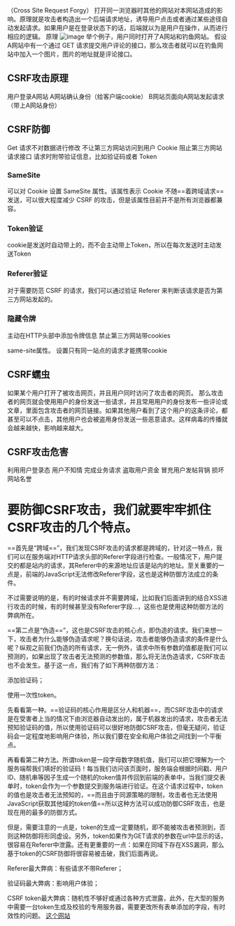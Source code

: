 （Cross Site Request Forgy） 打开同一浏览器时其他的网站对本网站造成的影响。原理就是攻击者构造出一个后端请求地址，诱导用户点击或者通过某些途径自动发起请求。如果用户是在登录状态下的话，后端就以为是用户在操作，从而进行相应的逻辑。 原理
![image](https://pic002.cnblogs.com/img/hyddd/200904/2009040916453171.jpg)
举个例子，用户同时打开了A网站和钓鱼网站。 假设A网站中有一个通过 GET 请求提交用户评论的接口，那么攻击者就可以在钓鱼网站中加入一个图片，图片的地址就是评论接口。

## CSRF攻击原理
用户登录A网站
A网站确认身份（给客户端cookie）
B网站页面向A网站发起请求（带上A网站身份）
## CSRF防御
Get 请求不对数据进行修改
不让第三方网站访问到用户 Cookie
阻止第三方网站请求接口
请求时附带验证信息，比如验证码或者 Token
### SameSite
可以对 Cookie 设置 SameSite 属性。该属性表示 Cookie 不随==着跨域请求==发送，可以很大程度减少 CSRF 的攻击，但是该属性目前并不是所有浏览器都兼容。
### Token验证
cookie是发送时自动带上的，而不会主动带上Token，所以在每次发送时主动发送Token
### Referer验证
对于需要防范 CSRF 的请求，我们可以通过验证 Referer 来判断该请求是否为第三方网站发起的。
### 隐藏令牌
主动在HTTP头部中添加令牌信息
禁止第三方网站带cookies

same-site属性。 设置只有同一站点的请求才能携带cookie

## CSRF蠕虫
如果某个用户打开了被攻击网页，并且用户同时访问了攻击者的网页。 那么攻击者的网页就会使用用户的身份发送一些请求，并且常用用户的身份发布一些评论或文章，里面包含攻击者的网页链接。如果其他用户看到了这个用户的这条评论，都甚至可以不点击，其他用户也会被盗用身份发送一些恶意请求。这样病毒的传播就会越来越快，影响越来越大。

## CSRF攻击危害
利用用户登录态
用户不知情
完成业务请求
盗取用户资金
冒充用户发帖背锅
损坏网站名誉

# 要防御CSRF攻击，我们就要牢牢抓住CSRF攻击的几个特点。

==首先是“跨域==”，我们发现CSRF攻击的请求都是跨域的，针对这一特点，我们可以在服务端对HTTP请求头部的Referer字段进行检查。一般情况下，用户提交的都是站内的请求，其Referer中的来源地址应该是站内的地址。至关重要的一点是，前端的JavaScript无法修改Referer字段，这也是这种防御方法成立的条件。

不过需要说明的是，有的时候请求并不需要跨域，比如我们后面讲到的结合XSS进行攻击的时候，有的时候甚至没有Referer字段…，这些也是使用这种防御方法的弊病所在。

==第二点是“伪造==”，这也是CSRF攻击的核心点，即伪造的请求。我们来想一下，攻击者为什么能够伪造请求呢？换句话说，攻击者能够伪造请求的条件是什么呢？纵观之前我们伪造的所有请求，无一例外，请求中所有参数的值都是我们可以预测的，如果出现了攻击者无法预测的参数值，那么将无法伪造请求，CSRF攻击也不会发生。基于这一点，我们有了如下两种防御方法：

添加验证码；

使用一次性token。

先看看第一种。==验证码的核心作用是区分人和机器==，而CSRF攻击中的请求是在受害者上当的情况下由浏览器自动发出的，属于机器发出的请求，攻击者无法预知验证码的值，所以使用验证码可以很好地防御CSRF攻击，但毫无疑问，验证码会一定程度地影响用户体验，所以我们要在安全和用户体验之间找到一个平衡点。

再看看第二种方法。所谓token是一段字母数字随机值，我们可以把它理解为一个服务端帮我们填好的验证码！每当我们访问该页面时，服务端会根据时间戳、用户ID、随机串等因子生成一个随机的token值并传回到前端的表单中，当我们提交表单时，token会作为一个参数提交到服务端进行验证。在这个请求过程中，token的值也是攻击者无法预知的，==而且由于同源策略的限制，攻击者也无法使用JavaScript获取其他域的token值==所以这种方法可以成功防御CSRF攻击，也是现在用的最多的防御方式。

但是，需要注意的一点是，token的生成一定要随机，即不能被攻击者预测到，否则这种防御将形同虚设。另外，token如果作为GET请求的参数在url中显示的话，很容易在Referer中泄露。还有更重要的一点：如果在同域下存在XSS漏洞，那么基于token的CSRF防御将很容易被击破，我们后面再说。

Referer最大弊病：有些请求不带Referer；

验证码最大弊病：影响用户体验；

CSRF token最大弊病：随机性不够好或通过各种方式泄露，此外，在大型的服务中需要一台token生成及校验的专用服务器，需要更改所有表单添加的字段，有时效性的问题。
[这个网站](https://blog.csdn.net/stpeace/article/details/53512283)